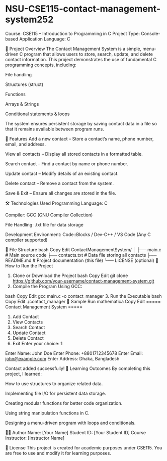 # NSU-CSE115-contact-management-system252
Course: CSE115 – Introduction to Programming in C Project Type: Console-based Application Language: C


📌 Project Overview
The Contact Management System is a simple, menu-driven C program that allows users to store, search, update, and delete contact information.
This project demonstrates the use of fundamental C programming concepts, including:

File handling

Structures (struct)

Functions

Arrays & Strings

Conditional statements & loops

The system ensures persistent storage by saving contact data in a file so that it remains available between program runs.

🎯 Features
Add a new contact – Store a contact’s name, phone number, email, and address.

View all contacts – Display all stored contacts in a formatted table.

Search contact – Find a contact by name or phone number.

Update contact – Modify details of an existing contact.

Delete contact – Remove a contact from the system.

Save & Exit – Ensure all changes are stored in the file.

🛠️ Technologies Used
Programming Language: C

Compiler: GCC (GNU Compiler Collection)

File Handling: .txt file for data storage

Development Environment: Code::Blocks / Dev-C++ / VS Code (Any C compiler supported)

📂 File Structure
bash
Copy
Edit
ContactManagementSystem/
│
├── main.c                # Main source code
├── contacts.txt          # Data file storing all contacts
├── README.md             # Project documentation (this file)
└── LICENSE (optional)
🚀 How to Run the Project
1. Clone or Download the Project
bash
Copy
Edit
git clone https://github.com/your-username/contact-management-system.git
2. Compile the Program
Using GCC:

bash
Copy
Edit
gcc main.c -o contact_manager
3. Run the Executable
bash
Copy
Edit
./contact_manager
🧪 Sample Run
mathematica
Copy
Edit
===== Contact Management System =====
1. Add Contact
2. View Contacts
3. Search Contact
4. Update Contact
5. Delete Contact
6. Exit
Enter your choice: 1

Enter Name: John Doe
Enter Phone: +8801712345678
Enter Email: john@example.com
Enter Address: Dhaka, Bangladesh

Contact added successfully!
📖 Learning Outcomes
By completing this project, I learned:

How to use structures to organize related data.

Implementing file I/O for persistent data storage.

Creating modular functions for better code organization.

Using string manipulation functions in C.

Designing a menu-driven program with loops and conditionals.

👨‍💻 Author
Name: [Your Name]
Student ID: [Your Student ID]
Course Instructor: [Instructor Name]

📜 License
This project is created for academic purposes under CSE115. You are free to use and modify it for learning purposes.
